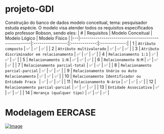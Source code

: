 # projeto-GDI
Construção do banco de dados modelo conceitual, tema: pesquisador estuda espécie.
O modelo visa atender todos os requisitos especificados pelo professor Robson, sendo eles:
| # | Requisitos                                          | Modelo Conceitual | Modelo Lógico | Modelo Físico |
|---|-----------------------------------------------------|:-----------------:|:-------------:|:-------------:|
| 1 | `Atributo composto`                                 |        ✅        |      ✅      |       ✅      |
| 2 | `Atributo multivalorado`                            |        ✅        |      ✅      |       ✅      |
| 3 | `Atributo discriminador em relacionamento`          |        ✅        |      ✅      |       ✅      |
| 4 | `Relacionamento 1:1`                                |        ✅        |      ✅      |       ✅      |
| 5 | `Relacionamento 1:N`                                |        ✅        |      ✅      |       ✅      |
| 6 | `Relacionamento N:M`                                |        ✅        |      ✅      |       ✅      |
| 7 | `Relacionamento parcial-total`                      |        ✅        |      ✅      |       ✅      |
| 8 | `Relacionamento parcial-parcial`                    |        ✅        |      ✅      |       ✅      |
| 9 | `Relacionamento Unário ou Auto Relacionamento`      |        ✅        |      ✅      |       ✅      |
| 10 | `Relacionamento Identificador ou Entidade Fraca `  |        ✅        |      ✅      |       ✅      |
| 11 | `Relacionamento N-ário`                            |        ✅        |      ✅      |       ✅      |
| 12 | `Relacionamento parcial-parcial`                   |        ✅        |      ✅      |       ✅      |
| 13 | `Entidade Associativa`                             |        ✅        |      ✅      |       ✅      |
| 14 | `Herança (qualquer tipo)`                          |        ✅        |      ✅      |       ✅      |


# Modelagem EERCASE
[![Image](https://github.com/user-attachments/assets/1edc69a3-1268-4e8a-a22b-c4b63ede1edf)](https://github.com/lfgp/projeto-GDI/issues/3#issue-2902963944)
